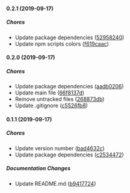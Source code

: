 #### 0.2.1 (2019-09-17)

##### Chores

*  Update package dependencies ([52958240](https://github.com/joeyschroeder/date-input-prop-type/commit/52958240d88436d13e8727cde8fb4ab75d7de80a))
*  Update npm scripts colors ([f619caac](https://github.com/joeyschroeder/date-input-prop-type/commit/f619caac573d1e8d09b257b2c32eacb38d92be13))

#### 0.2.0 (2019-09-17)

##### Chores

*  Update package dependencies ([aadb0206](https://github.com/joeyschroeder/date-input-prop-type/commit/aadb0206f5f6399573c53fed0ae73674e3d932f4))
*  Update main file ([66f8137d](https://github.com/joeyschroeder/date-input-prop-type/commit/66f8137d1854e57225afb40c0310b7514e1285a8))
*  Remove untracked files ([268873db](https://github.com/joeyschroeder/date-input-prop-type/commit/268873dbcec06fd5e3372d455fe5df16f64311ed))
*  Update .gitignore ([c5526fb8](https://github.com/joeyschroeder/date-input-prop-type/commit/c5526fb8d3fd3bbeb3b57432ef4ca6e418ae06bf))

#### 0.1.1 (2019-09-17)

##### Chores

*  Update version number ([bad4632c](https://github.com/joeyschroeder/date-input-prop-type/commit/bad4632c335dddd18f57685021af2da85ebfdfbd))
*  Update package dependencies ([c2534472](https://github.com/joeyschroeder/date-input-prop-type/commit/c2534472ecb34d895c212889836a15f309861038))

##### Documentation Changes

*  Update README.md ([b9417724](https://github.com/joeyschroeder/date-input-prop-type/commit/b9417724eb8f33e094ad816cd31e564c5dd7acbc))
